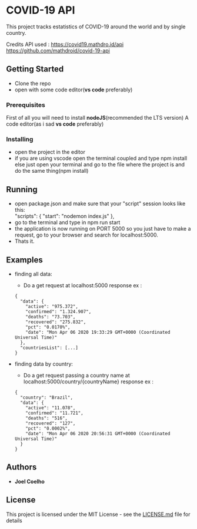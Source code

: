 # COVID-19 API

This project tracks estatistics of COVID-19 around the world and by single country.

Credits
API used : https://covid19.mathdro.id/api
https://github.com/mathdroid/covid-19-api

## Getting Started

- Clone the repo
- open with some code editor(**vs code** preferably)

### Prerequisites

First of all you will need to install **nodeJS**(recommended the LTS version)
A code editor(as i sad **vs code** preferably)

### Installing

- open the project in the editor
- if you are using vscode open the terminal coupled and type npm install
  else just open your terminal and go to the file where the project is and do the same thing(npm install)

## Running

- open package.json and make sure that your "script" session looks like this:   
  "scripts": {
    "start": "nodemon index.js"
  },
- go to the terminal and type in npm run start
- the application is now running on PORT 5000 so you just have to make a request, go to your browser and search for localhost:5000.
- Thats it.

## Examples

- finding all data: 
  - Do a get request at localhost:5000
  response ex : 
  ```
  {
    "data": {
      "active": "975.372",
      "confirmed": "1.324.907",
      "deaths": "73.703",
      "recovered": "275.832",
      "pct": "0.0170%", 
      "date": "Mon Apr 06 2020 19:33:29 GMT+0000 (Coordinated Universal Time)"
    },
    "countriesList": [...]
  }
  ```
  
- finding data by country:
  - Do a get request passing a country name at localhost:5000/country/{countryName}
  response ex :   
  ``` 
  {
    "country": "Brazil",
    "data": {
      "active": "11.078",
      "confirmed": "11.721",
      "deaths": "516",
      "recovered": "127",
      "pct": "0.0002%",
      "date": "Mon Apr 06 2020 20:56:31 GMT+0000 (Coordinated Universal Time)"
    } 
  }
  ```
 

## Authors

- **Joel Coelho**

## License

This project is licensed under the MIT License - see the [LICENSE.md](LICENSE.md) file for details
